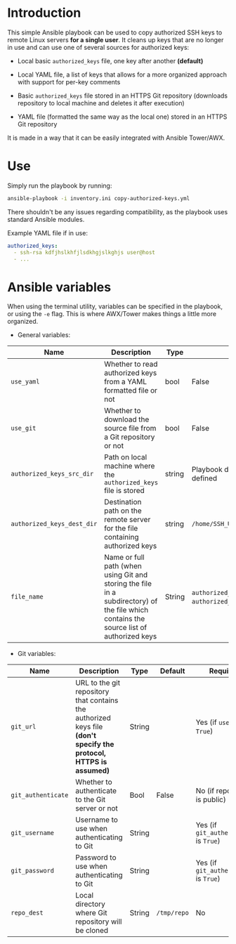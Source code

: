 # Introduction

  

This simple Ansible playbook can be used to copy authorized SSH keys to remote Linux servers **for a single user**. It cleans up keys that are no longer in use and can use one of several sources for authorized keys:

- Local basic `authorized_keys` file, one key after another **(default)**

- Local YAML file, a list of keys that allows for a more organized approach with support for per-key comments

- Basic `authorized_keys` file stored in an HTTPS Git repository (downloads repository to local machine and deletes it after execution)

- YAML file (formatted the same way as the local one) stored in an HTTPS Git repository

  

It is made in a way that it can be easily integrated with Ansible Tower/AWX.

  

# Use

  

Simply run the playbook by running:

  

``` bash
ansible-playbook -i inventory.ini copy-authorized-keys.yml
```

  

There shouldn't be any issues regarding compatibility, as the playbook uses standard Ansible modules.

  

Example YAML file if in use:

  

``` yaml
authorized_keys:
  - ssh-rsa kdfjhslkhfjlsdkhgjslkghjs user@host
  - ...
```

# Ansible variables

  

When using the terminal utility, variables can be specified in the playbook, or using the `-e` flag. This is where AWX/Tower makes things a little more organized.

  

- General variables:

  

| Name                       | Description                                                                                                                             | Type   | Default                                                  | Required |
| -------------------------- | --------------------------------------------------------------------------------------------------------------------------------------- | ------ | -------------------------------------------------------- | -------- |
| `use_yaml`                 | Whether to read authorized keys from a YAML formatted file or not                                                                       | bool   | False                                                    | No       |
| `use_git`                  | Whether to download the source file from a Git repository or not                                                                        | bool   | False                                                    | No       |
| `authorized_keys_src_dir`  | Path on local machine where the `authorized_keys` file is stored                                                                        | string | Playbook directory or `repo_dest` if defined             | No       |
| `authorized_keys_dest_dir` | Destination path on the remote server for the file containing authorized keys                                                           | string | `/home/SSH_USER/.ssh/authorized_keys`                    | No       |
| `file_name`                | Name or full path (when using Git and storing the file in a subdirectory) of the file which contains the source list of authorized keys | String | `authorized_keys` or `authorized_keys.yml` if using YAML |          |
  

- Git variables:

| Name               | Description                                                                                                         | Type   | Default     | Required                              |
| ------------------ | ------------------------------------------------------------------------------------------------------------------- | ------ | ----------- | ------------------------------------- |
| `git_url`          | URL to the git repository that contains the authorized keys file **(don't specify the protocol, HTTPS is assumed)** | String |             | Yes (if `use_git` is `True`)          |
| `git_authenticate` | Whether to authenticate to the Git server or not                                                                    | Bool   | False       | No (if repository is public)          |
| `git_username`     | Username to use when authenticating to Git                                                                          | String |             | Yes (if `git_authenticate` is `True`) |
| `git_password`     | Password to use when authenticating to Git                                                                          | String |             | Yes (if `git_authenticate` is `True`) |
| `repo_dest`        | Local directory where Git repository will be cloned                                                                 | String | `/tmp/repo` | No                                    |